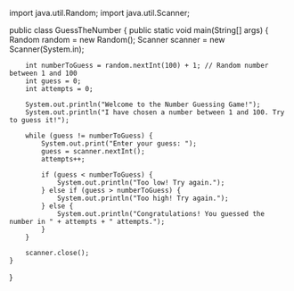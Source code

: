 import java.util.Random;
import java.util.Scanner;

public class GuessTheNumber {
    public static void main(String[] args) {
        Random random = new Random();
        Scanner scanner = new Scanner(System.in);

        int numberToGuess = random.nextInt(100) + 1; // Random number between 1 and 100
        int guess = 0;
        int attempts = 0;

        System.out.println("Welcome to the Number Guessing Game!");
        System.out.println("I have chosen a number between 1 and 100. Try to guess it!");

        while (guess != numberToGuess) {
            System.out.print("Enter your guess: ");
            guess = scanner.nextInt();
            attempts++;

            if (guess < numberToGuess) {
                System.out.println("Too low! Try again.");
            } else if (guess > numberToGuess) {
                System.out.println("Too high! Try again.");
            } else {
                System.out.println("Congratulations! You guessed the number in " + attempts + " attempts.");
            }
        }

        scanner.close();
    }
}
